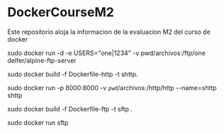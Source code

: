 # DockerCourseM2
Este repositorio aloja la informacion de la evaluacion M2 del curso de docker

sudo docker run -d -e USERS="one|1234" -v pwd/archivos:/ftp/one delfer/alpine-ftp-server 

sudo docker build -f Dockerfile-http -t shttp.

sudo docker run -p 8000:8000 -v `pwd`/archivos:/http/http --name=shttp shttp 

sudo docker build -f Dockerfile-ftp -t sftp .

sudo docker run sftp
